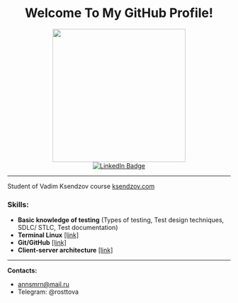 <h1><div id="header" align="center">
Welcome To My GitHub Profile! </div>
 </h1>

<div id="header" align="center">
  <img src="https://media.giphy.com/media/L1R1tvI9svkIWwpVYr/giphy.gif" width="300"/>
</div>
<div id="badges">
  <div id="header" align="center">
  <a href="[your-linkedin-URL](https://www.linkedin.com/in/%D0%B0%D0%BD%D0%BD%D0%B0-%D1%81%D0%BC%D0%B8%D1%80%D0%BD%D0%BE%D0%B2%D0%B0-b8597723a/)">
    <img src="https://img.shields.io/badge/LinkedIn-blue?style=for-the-badge&logo=linkedin&logoColor=white" alt="LinkedIn Badge"/>
  </a> </div>
 
 


______

Student of Vadim Ksendzov course [ksendzov.com](ksendzov.com)
 

### Skills:

+ <b> Basic knowledge of testing</b> (Types of testing, Test design techniques, SDLC/ STLC, Test documentation)
+ <b>Terminal Linux</b> [[link]](https://github.com/rosttova/hw-linux)
+ <b>Git/GitHub</b> [[link]](https://github.com/rosttova/hw_git)
+ <b>Client-server architecture</b> [[link]](https://github.com/rosttova/Information/blob/main/клиент-серверная%20архитектура)

_____

<b>Contacts: </b>
  - annsmrn@mail.ru
  - Telegram: @rosttova



